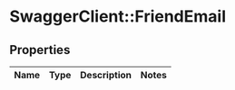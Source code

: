 # SwaggerClient::FriendEmail

## Properties
Name | Type | Description | Notes
------------ | ------------- | ------------- | -------------


